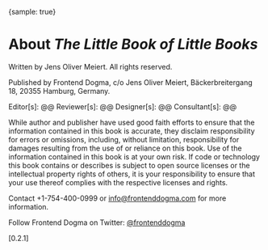{sample: true}
# About _The Little Book of Little Books_

Written by Jens Oliver Meiert. All rights reserved.

Published by Frontend Dogma, c/o Jens Oliver Meiert, Bäckerbreitergang 18, 20355 Hamburg, Germany.

Editor[s]: @@
Reviewer[s]: @@
Designer[s]: @@
Consultant[s]: @@

While author and publisher have used good faith efforts to ensure that the information contained in this book is accurate, they disclaim responsibility for errors or omissions, including, without limitation, responsibility for damages resulting from the use of or reliance on this book. Use of the information contained in this book is at your own risk. If code or technology this book contains or describes is subject to open source licenses or the intellectual property rights of others, it is your responsibility to ensure that your use thereof complies with the respective licenses and rights.

Contact +1-754-400-0999 or info@frontenddogma.com for more information.

Follow Frontend Dogma on Twitter: [@frontenddogma](https://twitter.com/frontenddogma)

[0.2.1]